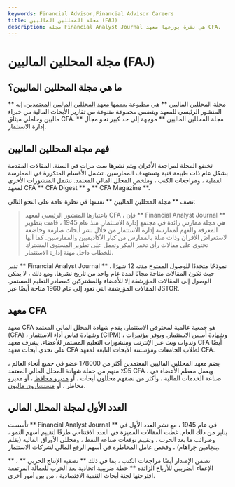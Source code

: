 ```yaml
---
keywords: Financial Advisor,Financial Advisor Careers
title: مجلة المحللين الماليين (FAJ)
description: مجلة Financial Analyst Journal هي نشرة يوزعها معهد CFA.
---
```


# مجلة المحللين الماليين (FAJ)
## ما هي مجلة المحللين الماليين؟

** مجلة المحللين الماليين ** هي مطبوعة [يعممها معهد المحللين الماليين المعتمدين](/cfainstitute). إنه المنشور الرئيسي للمعهد ويتضمن مجموعة متنوعة من تقارير الأبحاث المالية من خبراء ماليين وحاملي ميثاق CFA. ** مجلة المحللين الماليين ** موجهة إلى حد كبير نحو مجال إدارة الاستثمار.

## فهم مجلة المحللين الماليين

تخضع المجلة لمراجعة الأقران ويتم نشرها ست مرات في السنة. المقالات المقدمة بشكل عام ذات طبيعة فنية وتستهدف الممارسين. تشمل الأقسام المتكررة في الممارسة العملية ، ومراجعات الكتب ، وملخص المحلل المالي المعتمد. تشمل المنشورات الأخرى لمعهد CFA ** CFA Digest ** و ** CFA Magazine **.

تصف ** مجلة المحللين الماليين ** نفسها في نظرة عامة على النحو التالي:

>

> باعتبارها المنشور الرئيسي لمعهد CFA ، فإن ** Financial Analyst Journal ** هي مجلة ممارس رائدة في مجتمع إدارة الاستثمار. منذ عام 1945 ، قامت بتطوير المعرفة والفهم لممارسة إدارة الاستثمار من خلال نشر أبحاث صارمة وخاضعة لاستعراض الأقران وذات صلة بالممارس من كبار الأكاديميين والممارسين. كما أنها تحتوي على مقالات رأي تحفز الفكر وتعمل على تطوير المستوى المشترك للخطاب داخل مهنة إدارة الاستثمار.

>

تدير ** Financial Analyst Journal ** نموذجًا متجددًا للوصول المفتوح مدته 12 شهرًا ، حيث تكون المقالات متاحة مجانًا لمدة عام واحد من تاريخ نشرها. ومع ذلك ، لا يمكن الوصول إلى المقالات المؤرشفة إلا للأعضاء والمشتركين كمصادر التعليم المستمر. المقالات المؤرشفة التي تعود إلى عام 1960 متاحة أيضًا عبر JSTOR.

## معهد CFA

معهد CFA هو جمعية عالمية لمحترفي الاستثمار. يقدم شهادة المحلل المالي المعتمد (CFA) ، وشهادة قياس أداء الاستثمار (CIPM) ، وشهادة أسس الاستثمار. ويوفر مؤتمرات وندوات وبث عبر الإنترنت ومنشورات التعليم المستمر للأعضاء. يشرف معهد CFA أيضًا على تحدي أبحاث معهد CFA لطلاب الجامعات ومؤسسة الأبحاث التابعة لمعهد CFA.

يضم معهد المحللين الماليين المعتمدين أكثر من 178000 عضو في جميع أنحاء العالم ، 95٪ منهم من حملة شهادة المحلل المالي المعتمد CFA ، ويعمل معظم الأعضاء في صناعة الخدمات المالية ، وأكثر من نصفهم محللون أبحاث ، أو [مديرو محافظ](/portfoliomanager) ، أو مديرو مخاطر ، أو [مستشارون ماليون](/financial-advisor).

## العدد الأول لمجلة المحلل المالي

تأسست ** Financial Analyst Journal ** في عام 1945 ، مع نشر العدد الأول في يناير من ذلك العام. غطت المقالات المميزة في العدد الافتتاحي طرقًا لتقييم أسهم النمو ، وضرائب ما بعد الحرب ، وتقييم توقعات صناعة النفط ، ومحللي الأوراق المالية (بقلم بنجامين جراهام) ، وفحص عامل المخاطرة في أسهم الرفع المالي لشركات الاستثمار.

تضمن الإصدار أيضًا مراجعات الكتب ، بما في ذلك ** تصفية الإنتاج الحربي ** ، ** الإعفاء الضريبي للأرباح الزائدة ** خطة ضريبية اتحادية بعد الحرب للعمالة المرتفعة اقترحتها لجنة أبحاث التنمية الاقتصادية ، من بين أمور أخرى.

